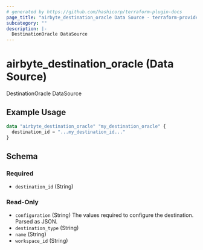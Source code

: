 ```yaml
---
# generated by https://github.com/hashicorp/terraform-plugin-docs
page_title: "airbyte_destination_oracle Data Source - terraform-provider-airbyte"
subcategory: ""
description: |-
  DestinationOracle DataSource
---
```


# airbyte_destination_oracle (Data Source)

DestinationOracle DataSource

## Example Usage

```terraform
data "airbyte_destination_oracle" "my_destination_oracle" {
  destination_id = "...my_destination_id..."
}
```

<!-- schema generated by tfplugindocs -->
## Schema

### Required

- `destination_id` (String)

### Read-Only

- `configuration` (String) The values required to configure the destination. Parsed as JSON.
- `destination_type` (String)
- `name` (String)
- `workspace_id` (String)
